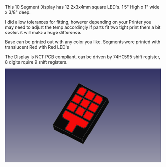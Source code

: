   This 10 Segment Display has 12 2x3x4mm square LED's.
  1.5" High x 1" wide x 3/8" deep.
  
  I did allow tolerances for fitting, however depending on your Printer you may need to adjust
  the temp accordingly if parts fit two tight print them a bit cooler. it will make a huge difference.
  
  Base can be printed out with any color you like.
  Segments were printed with translucent Red with Red LED's
  
  The Display is NOT PCB compliant.
  can be driven by 74HC595 shift register, 8 digits rquire 9 shift registers. 
  
  ![alt text](images/10-seg-SGU-disp.png)
